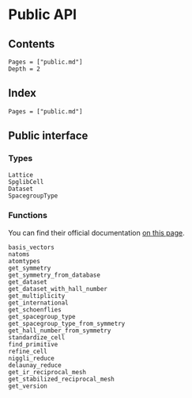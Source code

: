 # Public API

## Contents

```@contents
Pages = ["public.md"]
Depth = 2
```

## Index

```@index
Pages = ["public.md"]
```

## Public interface

### Types

```@docs
Lattice
SpglibCell
Dataset
SpacegroupType
```

### Functions

You can find their official documentation [on this page](https://spglib.github.io/spglib/api.html).

```@docs
basis_vectors
natoms
atomtypes
get_symmetry
get_symmetry_from_database
get_dataset
get_dataset_with_hall_number
get_multiplicity
get_international
get_schoenflies
get_spacegroup_type
get_spacegroup_type_from_symmetry
get_hall_number_from_symmetry
standardize_cell
find_primitive
refine_cell
niggli_reduce
delaunay_reduce
get_ir_reciprocal_mesh
get_stabilized_reciprocal_mesh
get_version
```
